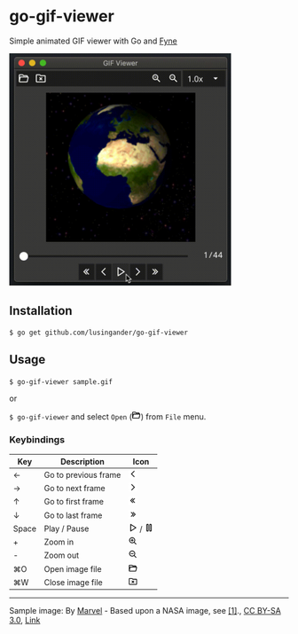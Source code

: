 go-gif-viewer
====

Simple animated GIF viewer with Go and [Fyne](https://fyne.io/)

<img src="./resource/document/screenshot.gif" width=400>

## Installation

`$ go get github.com/lusingander/go-gif-viewer`

## Usage

`$ go-gif-viewer sample.gif`

or

`$ go-gif-viewer` and select `Open` (<img src="./resource/icons/svg/open.svg" width=16>) from `File` menu.

### Keybindings

|Key|Description|Icon|
|-|-|-|
|←|Go to previous frame|<img src="./resource/icons/svg/prev.svg" width=16>|
|→|Go to next frame|<img src="./resource/icons/svg/next.svg" width=16>|
|↑|Go to first frame|<img src="./resource/icons/svg/first.svg" width=16>|
|↓|Go to last frame|<img src="./resource/icons/svg/last.svg" width=16>|
|Space|Play / Pause|<img src="./resource/icons/svg/play.svg" width=16> / <img src="./resource/icons/svg/pause.svg" width=16>|
|+|Zoom in|<img src="./resource/document/zoom-in.svg" width=16>|
|-|Zoom out|<img src="./resource/document/zoom-out.svg" width=16>|
|⌘O|Open image file|<img src="./resource/icons/svg/open.svg" width=16>|
|⌘W|Close image file|<img src="./resource/icons/svg/close.svg" width=16>|

----

Sample image: By <a href="//commons.wikimedia.org/wiki/User:Marvel" title="User:Marvel">Marvel</a> - Based upon a NASA image, see <a rel="nofollow" class="external autonumber" href="http://visibleearth.nasa.gov/view_rec.php?id=2433">[1]</a>., <a href="http://creativecommons.org/licenses/by-sa/3.0/" title="Creative Commons Attribution-Share Alike 3.0">CC BY-SA 3.0</a>, <a href="https://commons.wikimedia.org/w/index.php?curid=20654992">Link</a>
